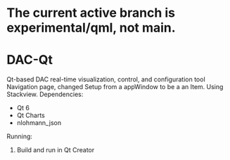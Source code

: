 # **The current active branch is experimental/qml, not main.**

# DAC-Qt
Qt-based DAC real-time visualization, control, and configuration tool
Navigation page, changed Setup from a appWindow to be a an Item.
Using Stackview.
Dependencies:
- Qt 6
- Qt Charts
- nlohmann_json

Running:
1. Build and run in Qt Creator
